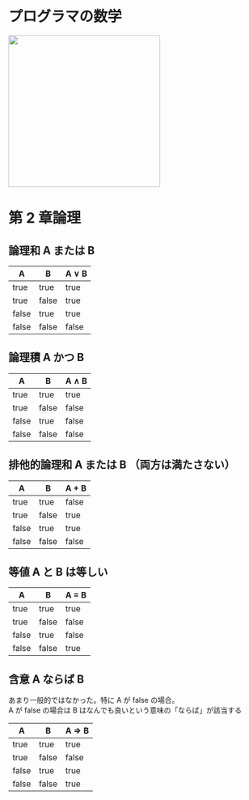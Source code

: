 # プログラマの数学

<img width="300" src="https://user-images.githubusercontent.com/11070996/86541880-9024ba80-bf4b-11ea-84bf-42a2d219e441.png">

# 第 2 章論理

## 論理和 A または B

| A     | B     | A ∨ B |
| ----- | ----- | ----- |
| true  | true  | true  |
| true  | false | true  |
| false | true  | true  |
| false | false | false |

## 論理積 A かつ B

| A     | B     | A ∧ B |
| ----- | ----- | ----- |
| true  | true  | true  |
| true  | false | false  |
| false | true  | false  |
| false | false | false |

## 排他的論理和 A または B （両方は満たさない）

| A     | B     | A + B |
| ----- | ----- | ----- |
| true  | true  | false |
| true  | false | true  |
| false | true  | true  |
| false | false | false |

## 等値 A と B は等しい

| A     | B     | A = B |
| ----- | ----- | ----- |
| true  | true  | true  |
| true  | false | false |
| false | true  | false |
| false | false | true  |

## 含意 A ならば B

あまり一般的ではなかった。特に A が false の場合。  
A が false の場合は B はなんでも良いという意味の「ならば」が該当する

| A     | B     | A ⇒ B |
| ----- | ----- | ----- |
| true  | true  | true  |
| true  | false | false |
| false | true  | true  |
| false | false | true  |

